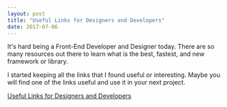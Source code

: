```yaml
---
layout: post
title: "Useful Links for Designers and Developers"
date: 2017-07-06
---
```


It's hard being a Front-End Developer and Designer today. There are so many resources out there to learn what is the best, fastest, and new framework or library.

I started keeping all the links that I found useful or interesting. Maybe you will find one of the links useful and use it in your next project.

[Useful Links for Designers and Developers](https://github.com/mriel/useful-links)
